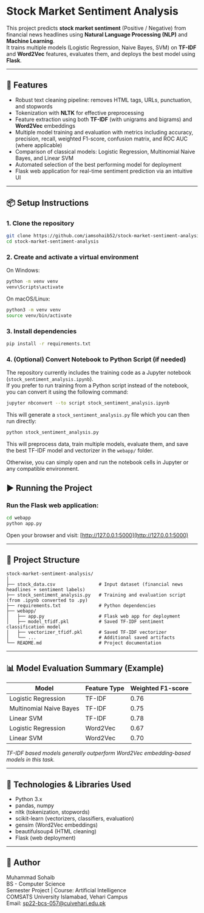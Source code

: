 # Stock Market Sentiment Analysis

This project predicts **stock market sentiment** (Positive / Negative) from financial news headlines using **Natural Language Processing (NLP)** and **Machine Learning**.  
It trains multiple models (Logistic Regression, Naive Bayes, SVM) on **TF-IDF** and **Word2Vec** features, evaluates them, and deploys the best model using **Flask**.

---

## 🚀 Features
- Robust text cleaning pipeline: removes HTML tags, URLs, punctuation, and stopwords  
- Tokenization with **NLTK** for effective preprocessing  
- Feature extraction using both **TF-IDF** (with unigrams and bigrams) and **Word2Vec** embeddings  
- Multiple model training and evaluation with metrics including accuracy, precision, recall, weighted F1-score, confusion matrix, and ROC AUC (where applicable)  
- Comparison of classical models: Logistic Regression, Multinomial Naive Bayes, and Linear SVM  
- Automated selection of the best performing model for deployment  
- Flask web application for real-time sentiment prediction via an intuitive UI  

---

## 📦 Setup Instructions

### 1. Clone the repository
```bash
git clone https://github.com/iamsohaib52/stock-market-sentiment-analysis.git
cd stock-market-sentiment-analysis
```

### 2. Create and activate a virtual environment

On Windows:

```bash
python -m venv venv
venv\Scripts\activate
```

On macOS/Linux:

```bash
python3 -m venv venv
source venv/bin/activate
```

### 3. Install dependencies

```bash
pip install -r requirements.txt
```

### 4. (Optional) Convert Notebook to Python Script (if needed)

The repository currently includes the training code as a Jupyter notebook (`stock_sentiment_analysis.ipynb`).  
If you prefer to run training from a Python script instead of the notebook, you can convert it using the following command:

```bash
jupyter nbconvert --to script stock_sentiment_analysis.ipynb
```

This will generate a `stock_sentiment_analysis.py` file which you can then run directly:

```bash
python stock_sentiment_analysis.py
```

This will preprocess data, train multiple models, evaluate them, and save the best TF-IDF model and vectorizer in the `webapp/` folder.

Otherwise, you can simply open and run the notebook cells in Jupyter or any compatible environment.

## ▶️ Running the Project

### Run the Flask web application:

```bash
cd webapp
python app.py
```

Open your browser and visit:
[http://127.0.0.1:5000](http://127.0.0.1:5000)

---

## 📂 Project Structure

```
stock-market-sentiment-analysis/
│
├── stock_data.csv                # Input dataset (financial news headlines + sentiment labels)
├── stock_sentiment_analysis.py   # Training and evaluation script (from .ipynb converted to .py)
├── requirements.txt              # Python dependencies
├── webapp/                 
│   ├── app.py                    # Flask web app for deployment
│   ├── model_tfidf.pkl           # Saved TF-IDF sentiment classification model
│   ├── vectorizer_tfidf.pkl      # Saved TF-IDF vectorizer
│   └── ...                       # Additional saved artifacts
└── README.md                     # Project documentation
```

---

## 📊 Model Evaluation Summary (Example)

| Model                   | Feature Type | Weighted F1-score |
| ----------------------- | ------------ | ----------------- |
| Logistic Regression     | TF-IDF       | 0.76              |
| Multinomial Naive Bayes | TF-IDF       | 0.75              |
| Linear SVM              | TF-IDF       | 0.78              |
| Logistic Regression     | Word2Vec     | 0.67              |
| Linear SVM              | Word2Vec     | 0.70              |

*TF-IDF based models generally outperform Word2Vec embedding-based models in this task.*

---

## 🧰 Technologies & Libraries Used

* Python 3.x
* pandas, numpy
* nltk (tokenization, stopwords)
* scikit-learn (vectorizers, classifiers, evaluation)
* gensim (Word2Vec embeddings)
* beautifulsoup4 (HTML cleaning)
* Flask (web deployment)

---

## 👤 Author

Muhammad Sohaib  
BS - Computer Science    
Semester Project | Course: Artificial Intelligence  
COMSATS University Islamabad, Vehari Campus  
Email: [sp22-bcs-057@cuivehari.edu.pk](mailto:sp22-bcs-057@cuivehari.edu.pk)  

